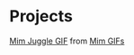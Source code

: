 # Projects
<div class="tenor-gif-embed" data-postid="6005087" data-share-method="host" data-width="100%" data-aspect-ratio="1.0"><a href="https://tenor.com/view/mim-juggle-mobile-fun-gif-6005087">Mim Juggle GIF</a> from <a href="https://tenor.com/search/mim-gifs">Mim GIFs</a></div><script type="text/javascript" async src="https://tenor.com/embed.js"></script>
